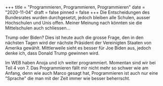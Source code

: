 +++
title = "Programmieren, Programmieren, Programmieren"
date = "2020-11-04"
draft = false
pinned = false
+++
Die Entscheidungen des Bundesrates wurden durchgesetzt, jedoch bleiben alle Schulen, ausser Hochschulen und Unis offen. Meiner Meinung nach könnten sie die Mittelschulen auch schliessen...

Trump oder Biden? Dies ist heute auch die grosse Frage, den in den nächsten Tagen wird der nächste Präsident der Vereinigten Staaten von Amerika gewählt. Mittlerweile sieht es besser für Joe Biden aus, jedoch denke ich, dass Donald Trump gewinnen wird.

Im WEB haben Anoja und ich weiter programmiert. Momentan sind wir bei Teil 4 von 7. Das Programmieren fällt mir nicht mehr so schwer wie am Anfang, denn wie auch Marco gesagt hat, Programmieren ist auch nur eine "Sprache" die man mit der Zeit immer wie besser beherrscht.